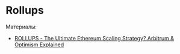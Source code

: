 # Rollups

Материалы:

* [ROLLUPS - The Ultimate Ethereum Scaling Strategy? Arbitrum & Optimism Explained](https://www.youtube.com/watch?v=7pWxCklcNsU)
